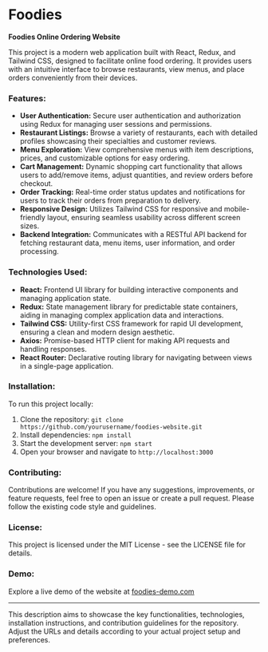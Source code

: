 # Foodies

**Foodies Online Ordering Website**

This project is a modern web application built with React, Redux, and Tailwind CSS, designed to facilitate online food ordering. It provides users with an intuitive interface to browse restaurants, view menus, and place orders conveniently from their devices.

### Features:
- **User Authentication:** Secure user authentication and authorization using Redux for managing user sessions and permissions.
- **Restaurant Listings:** Browse a variety of restaurants, each with detailed profiles showcasing their specialties and customer reviews.
- **Menu Exploration:** View comprehensive menus with item descriptions, prices, and customizable options for easy ordering.
- **Cart Management:** Dynamic shopping cart functionality that allows users to add/remove items, adjust quantities, and review orders before checkout.
- **Order Tracking:** Real-time order status updates and notifications for users to track their orders from preparation to delivery.
- **Responsive Design:** Utilizes Tailwind CSS for responsive and mobile-friendly layout, ensuring seamless usability across different screen sizes.
- **Backend Integration:** Communicates with a RESTful API backend for fetching restaurant data, menu items, user information, and order processing.

### Technologies Used:
- **React:** Frontend UI library for building interactive components and managing application state.
- **Redux:** State management library for predictable state containers, aiding in managing complex application data and interactions.
- **Tailwind CSS:** Utility-first CSS framework for rapid UI development, ensuring a clean and modern design aesthetic.
- **Axios:** Promise-based HTTP client for making API requests and handling responses.
- **React Router:** Declarative routing library for navigating between views in a single-page application.

### Installation:
To run this project locally:
1. Clone the repository: `git clone https://github.com/yourusername/foodies-website.git`
2. Install dependencies: `npm install`
3. Start the development server: `npm start`
4. Open your browser and navigate to `http://localhost:3000`

### Contributing:
Contributions are welcome! If you have any suggestions, improvements, or feature requests, feel free to open an issue or create a pull request. Please follow the existing code style and guidelines.

### License:
This project is licensed under the MIT License - see the LICENSE file for details.

### Demo:
Explore a live demo of the website at [foodies-demo.com](http://www.foodies-demo.com)

---

This description aims to showcase the key functionalities, technologies, installation instructions, and contribution guidelines for the repository. Adjust the URLs and details according to your actual project setup and preferences.
